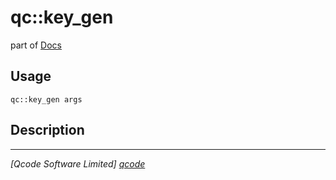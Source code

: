 qc::key_gen
===========

part of [Docs](.)

Usage
-----
`qc::key_gen args`

Description
-----------


----------------------------------
*[Qcode Software Limited] [qcode]*

[qcode]: www.qcode.co.uk "Qcode Software"